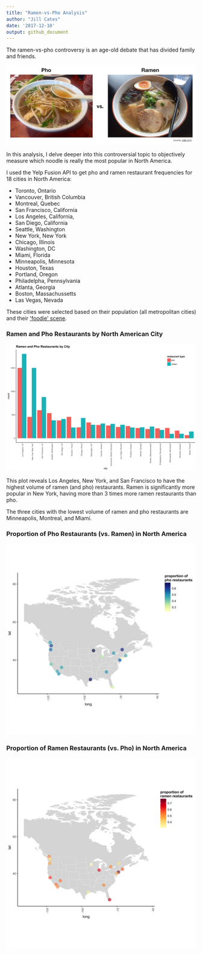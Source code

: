 ```yaml
---
title: "Ramen-vs-Pho Analysis"
author: "Jill Cates"
date: '2017-12-10'
output: github_document
---
```




The ramen-vs-pho controversy is an age-old debate that has divided family and friends. 

![](data/battle-of-pho-vs-ramen.png)

In this analysis, I delve deeper into this controversial topic to objectively measure which noodle is really the most popular in North America. 

I used the Yelp Fusion API to get pho and ramen restaurant frequencies for 18 cities in North America:

- Toronto, Ontario
- Vancouver, British Columbia
- Montreal, Quebec
- San Francisco, California
- Los Angeles, California,
- San Diego, California
- Seattle, Washington
- New York, New York
- Chicago, Illinois
- Washington, DC
- Miami, Florida
- Minneapolis, Minnesota
- Houston, Texas
- Portland, Oregon
- Philadelpha, Pennsylvania
- Atlanta, Georgia
- Boston, Massachussetts
- Las Vegas, Nevada

These cities were selected based on their population (all metropolitan cities) and their ['foodie' scene](https://www.zagat.com/b/the-26-hottest-food-cities-of-2016). 


### Ramen and Pho Restaurants by North American City

![](../results/ramen_pho_restaurants_by_city.png)

This plot reveals Los Angeles, New York, and San Francisco to have the highest volume of ramen (and pho) restaurants. Ramen is significantly more popular in New York, having more than 3 times more ramen restaurants than pho. 

The three cities with the lowest volume of ramen and pho restaurants are Minneapolis, Montreal, and Miami. 

### Proportion of Pho Restaurants (vs. Ramen) in North America

![](../results/pho_popularity.png)



### Proportion of Ramen Restaurants (vs. Pho) in North America

![](../results/ramen_popularity.png)
